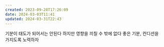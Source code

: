 ```yaml
---
created: 2023-09-28T17:26:09
date: 2024-03-03T11:41
updated: 2024-03-31T22:43
---
```

기분이 태도가 되어서는 안된다
하지만 영향을 끼칠 수 밖에 없다
좋은 기분, 컨디션을 가지도록 노력하자
